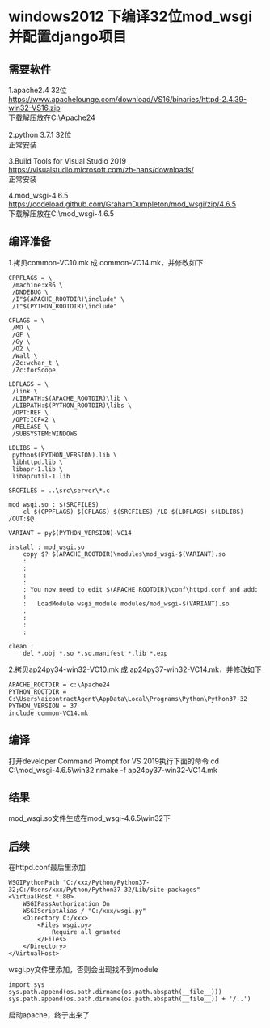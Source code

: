 # windows2012 下编译32位mod_wsgi并配置django项目

## 需要软件

1.apache2.4 32位<br>
https://www.apachelounge.com/download/VS16/binaries/httpd-2.4.39-win32-VS16.zip<br>
下载解压放在C:\Apache24<br>

2.python 3.7.1 32位<br>
正常安装<br>

3.Build Tools for Visual Studio 2019<br>
https://visualstudio.microsoft.com/zh-hans/downloads/<br>
正常安装<br>

4.mod_wsgi-4.6.5<br>
https://codeload.github.com/GrahamDumpleton/mod_wsgi/zip/4.6.5<br>
下载解压放在C:\mod_wsgi-4.6.5<br>

## 编译准备

1.拷贝common-VC10.mk 成 common-VC14.mk，并修改如下

```
CPPFLAGS = \
 /machine:x86 \
 /DNDEBUG \
 /I"$(APACHE_ROOTDIR)\include" \
 /I"$(PYTHON_ROOTDIR)\include"

CFLAGS = \
 /MD \
 /GF \
 /Gy \
 /O2 \
 /Wall \
 /Zc:wchar_t \
 /Zc:forScope

LDFLAGS = \
 /link \
 /LIBPATH:$(APACHE_ROOTDIR)\lib \
 /LIBPATH:$(PYTHON_ROOTDIR)\libs \
 /OPT:REF \
 /OPT:ICF=2 \
 /RELEASE \
 /SUBSYSTEM:WINDOWS

LDLIBS = \
 python$(PYTHON_VERSION).lib \
 libhttpd.lib \
 libapr-1.lib \
 libaprutil-1.lib

SRCFILES = ..\src\server\*.c

mod_wsgi.so : $(SRCFILES)
	cl $(CPPFLAGS) $(CFLAGS) $(SRCFILES) /LD $(LDFLAGS) $(LDLIBS) /OUT:$@

VARIANT = py$(PYTHON_VERSION)-VC14

install : mod_wsgi.so
	copy $? $(APACHE_ROOTDIR)\modules\mod_wsgi-$(VARIANT).so
	:
	:
	:
	:
	: You now need to edit $(APACHE_ROOTDIR)\conf\httpd.conf and add:
	:
	:   LoadModule wsgi_module modules/mod_wsgi-$(VARIANT).so
	:
	:
	:
	:

clean :
	del *.obj *.so *.so.manifest *.lib *.exp
``` 
  
2.拷贝ap24py34-win32-VC10.mk 成 ap24py37-win32-VC14.mk，并修改如下

```
APACHE_ROOTDIR = c:\Apache24
PYTHON_ROOTDIR = C:\Users\aicontractAgent\AppData\Local\Programs\Python\Python37-32
PYTHON_VERSION = 37
include common-VC14.mk
``` 

## 编译

打开developer Command Prompt for VS 2019执行下面的命令
cd C:\mod_wsgi-4.6.5\win32
nmake -f ap24py37-win32-VC14.mk

## 结果

mod_wsgi.so文件生成在mod_wsgi-4.6.5\win32下

## 后续

在httpd.conf最后里添加
```
WSGIPythonPath "C:/xxx/Python/Python37-32;C:/Users/xxx/Python/Python37-32/Lib/site-packages"
<VirtualHost *:80>
    WSGIPassAuthorization On
    WSGIScriptAlias / "C:/xxx/wsgi.py"
    <Directory C:/xxx>
        <Files wsgi.py>
            Require all granted
        </Files>
    </Directory>
</VirtualHost>
```

wsgi.py文件里添加，否则会出现找不到module
```
import sys
sys.path.append(os.path.dirname(os.path.abspath(__file__)))
sys.path.append(os.path.dirname(os.path.abspath(__file__)) + '/..')
```

启动apache，终于出来了
